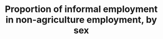 ---
comments_and_limitations: The USG SDG 8 subgroup has not yet identified a data source
  for this indicator. US data for this indicator have been collected in the past(such
  as in special supplements to the Current Population Survey on contingent and alternative
  employment arrangements) and published by the Bureau of Labor Statistics, the data
  are not regularly available. The data were last published in 2005; a release date
  for the May 2017 supplement findings has not yet been set.
data_non_statistical: true
date_metadata_updated: '2017-10-20'
goal_meta_link: http://unstats.un.org/sdgs/files/metadata-compilation/Metadata-Goal-8.pdf
graph_title: Proportion of informal employment in non-agriculture employment, by sex
graph_type: line
has_metadata: true
indicator: 8.3.1
indicator_definition: 'The share of informal employment in total non-agriculture employment
  refers to employment in informal jobs expressed as a percentage of total non-agriculture
  employment. Informal employment comprises persons who in their main or secondary
  jobs were: (a) Own-account workers, employers and members of producers'' cooperatives
  employed in their own informal sector enterprises. The informal nature of their
  jobs follows directly from the characteristics of the enterprise; (b) Own-account
  workers engaged in the production of goods exclusively for own final use by their
  household (e.g. subsistence farming or do-it-yourself construction of own dwellings),
  if covered; (c) Contributing family workers, irrespective of whether they work in
  formal or informal sector enterprises. The informal nature of their jobs is due
  to the fact that contributing family workers usually do not have explicit, written
  contracts of employment, and that usually their employment is not subject to labour
  legislation, social security regulations, collective agreements, etc.; (e) Employees
  holding informal jobs, whether employed by formal sector enterprises, informal sector
  enterprises, or as paid domestic workers by households. Employees are considered
  to have informal jobs if their employment relationship is, in law or in practice,
  not subject to national labour legislation, income taxation, social protection or
  entitlement to certain employment benefits (paid annual or sick leave, etc.) for
  reasons such as: non-declaration of the jobs or the employees; casual jobs or jobs
  of a limited short duration; jobs with hours of work or wages below a specified
  threshold (e.g. for social security contributions); employment by unincorporated
  enterprises or by persons in households; jobs where the employee''s place of work
  is outside the premises of the employer''s enterprise (e.g. outworkers without employment
  contract); or jobs, for which labour regulations are not applied, not enforced,
  or not complied with for any other reason. Operational criteria used by countries
  to define informal jobs of employees include lack of coverage by social security
  system, lack of entitlement to paid annual or sick leave, or lack of written employment
  contract.'
indicator_name: Proportion of informal employment in non-agriculture employment, by
  sex
indicator_sort_order: 08-03-01
indicator_variable: null
layout: indicator
national_geographical_coverage: United States
permalink: /8-3-1/
published: true
rationale_interpretation: This is considered an important indicator regarding the
  quality of employment in an economy, and is relevant to developing and developed
  countries alike. A decreasing share of informal employment indicates progress as
  regards the proportion of persons employed that generally lack basic social or legal
  protections or employment benefits, whether they work in the formal sector, informal
  sector, or households.
reporting_status: notstarted
sdg_goal: 8
source_active_1: true
source_notes_1: null
source_title_1: null
target: Promote development-oriented policies that support productive activities,
  decent job creation, entrepreneurship, creativity and innovation, and encourage
  the formalization and growth of micro-, small- and medium-sized enterprises, including
  through access to financial services.
target_id: '8.3'
title: Proportion of informal employment in non-agriculture employment, by sex
un_custodial_agency: ILO
un_designated_tier: '2'
variable_description: null
variable_notes: null
---